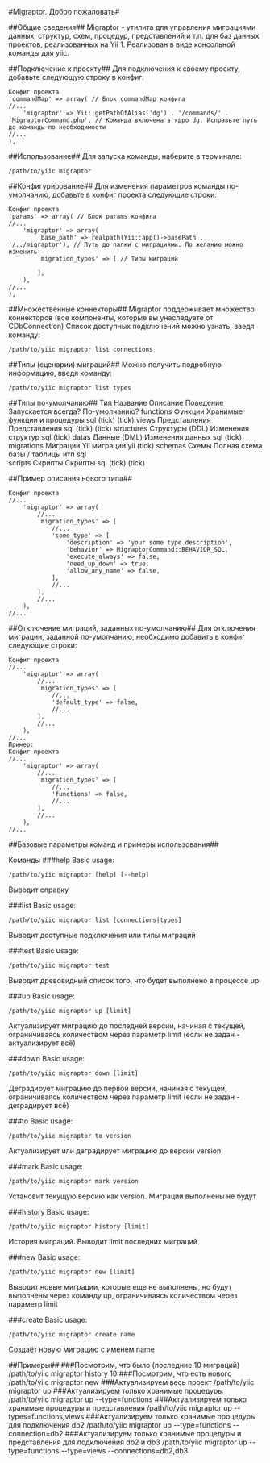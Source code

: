 #Migraptor. Добро пожаловать#

##Общие сведения##
Migraptor - утилита для управления миграциями данных, структур, схем, процедур, представлений и т.п. для баз данных проектов, реализованных на Yii 1. Реализован в виде консольной команды для yiic.

##Подключение к проекту##
Для подключения к своему проекту, добавьте следующую строку в конфиг:

    Конфиг проекта
    'commandMap' => array( // Блок commandMap конфига
    //...
        'migraptor' => Yii::getPathOfAlias('dg') . '/commands/' . 'MigraptorCommand.php', // Команда включена в ядро dg. Исправьте путь до команды по необходимости
    //...
    ),

##Использование##
Для запуска команды, наберите в терминале:

    /path/to/yiic migraptor

##Конфигурирование##
Для изменения параметров команды по-умолчанию, добавьте в конфиг проекта следующие строки:

    Конфиг проекта
    'params' => array( // Блок params конфига
    //...
        'migraptor' => array(
            'base_path' => realpath(Yii::app()->basePath . '/../migraptor'), // Путь до папки с миграциями. По желанию можно изменить
            'migration_types' => [ // Типы миграций
     
            ],
        ),
    //...
    ),

##Множественные коннекторы##
Migraptor поддерживает множество коннекторов (все компоненты, которые вы унаследуете от CDbConnection)
Список доступных подключений можно узнать, введя команду:

    /path/to/yiic migraptor list connections

##Типы (сценарии) миграций##
Можно получить подробную информацию, введя команду:

    /path/to/yiic migraptor list types

##Типы по-умолчанию##
Тип
Название
Описание
Поведение
Запускается всегда?
По-умолчанию?
functions    Функции	Хранимые функции и процедуры	sql	(tick)	(tick)
views	Представления	Представления	sql	(tick)	(tick)
structures	Структуры (DDL)	Изменения структур	sql	 	(tick)
datas	Данные (DML)	Изменения данных	sql	 	(tick)
migrations	Миграции	Yii миграции	yii	 	(tick)
schemas	Схемы	Полная схема базы / таблицы итп	sql	 	 
scripts	Скрипты	Скрипты	sql	(tick)	(tick)

##Пример описания нового типа##
    
    Конфиг проекта
    //...
        'migraptor' => array(
            //...
            'migration_types' => [
                //...
                'some_type' => [
                    'description' => 'your some type description',
                    'behavior' => MigraptorCommand::BEHAVIOR_SQL,
                    'execute_always' => false,
                    'need_up_down' => true,
                    'allow_any_name' => false,
                ],
                //...
            ],
            //...
        ),
    //...

##Отключение миграций, заданных по-умолчанию##
Для отключения миграции, заданной по-умолчанию, необходимо добавить в конфиг следующие строки:
 
    Конфиг проекта
    //...
        'migraptor' => array(
            //...
            'migration_types' => [
                //...
                'default_type' => false,
                //...
            ],
            //...
        ),
    //...
    Пример:
    Конфиг проекта
    //...
        'migraptor' => array(
            //...
            'migration_types' => [
                //...
                'functions' => false,
                //...
            ],
            //...
        ),
    //...
 
##Базовые параметры команд и примеры использования##

Команды
###help
Basic usage:

    /path/to/yiic migraptor [help] [--help]
Выводит справку

###list
Basic usage:

    /path/to/yiic migraptor list [connections|types]
Выводит доступные подключения или типы миграций

###test
Basic usage:

    /path/to/yiic migraptor test
Выводит древовидный список того, что будет выполнено в процессе up

###up
Basic usage:

    /path/to/yiic migraptor up [limit]
Актуализирует миграцию до последней версии, начиная с текущей, ограничиваясь количеством через параметр limit (если не задан - актуализирует всё)

###down
Basic usage:
    
    /path/to/yiic migraptor down [limit]
Деградирует миграцию до первой версии, начиная с текущей, ограничиваясь количеством через параметр limit (если не задан - деградирует всё)

###to
Basic usage:

    /path/to/yiic migraptor to version
Актуализирует или деградирует миграцию до версии version

###mark
Basic usage:

    /path/to/yiic migraptor mark version
    
Установит текущую версию как version. Миграции выполнены не будут

###history
Basic usage:

    /path/to/yiic migraptor history [limit]

История миграций. Выводит limit  последних миграций

###new
Basic usage:
    
    /path/to/yiic migraptor new [limit]

Выводит новые миграции, которые еще не выполнены, но будут выполнены через команду up, ограничиваясь количеством через параметр limit

###create
Basic usage:

    /path/to/yiic migraptor create name

Создаёт новую миграцию с именем name

##Примеры##
###Посмотрим, что было (последние 10 миграций)
    /path/to/yiic migraptor history 10
###Посмотрим, что есть нового
    /path/to/yiic migraptor new
###Актуализируем весь проект
    /path/to/yiic migraptor up
###Актуализируем только хранимые процедуры
    /path/to/yiic migraptor up --type=functions
###Актуализируем только хранимые процедуры и представления
    /path/to/yiic migraptor up --types=functions,views
###Актуализируем только хранимые процедуры для подключения db2
    /path/to/yiic migraptor up --type=functions --connection=db2
###Актуализируем только хранимые процедуры и представления для подключения db2 и db3
    /path/to/yiic migraptor up --type=functions --type=views --connections=db2,db3
